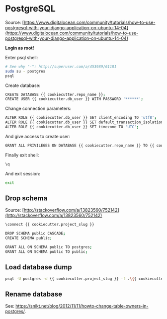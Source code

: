 # PostgreSQL

Source: [https://www.digitalocean.com/community/tutorials/how-to-use-postgresql-with-your-django-application-on-ubuntu-14-04](https://www.digitalocean.com/community/tutorials/how-to-use-postgresql-with-your-django-application-on-ubuntu-14-04)

**Login as root!**

Enter psql shell:

```bash
# See why "-": http://superuser.com/a/453989/61181
sudo su - postgres
psql
```

Create database:

```bash
CREATE DATABASE {{ cookiecutter.repo_name }};
CREATE USER {{ cookiecutter.db_user }} WITH PASSWORD '******';
```


Change connection parameters:

```bash
ALTER ROLE {{ cookiecutter.db_user }} SET client_encoding TO 'utf8';
ALTER ROLE {{ cookiecutter.db_user }} SET default_transaction_isolation TO 'read committed';
ALTER ROLE {{ cookiecutter.db_user }} SET timezone TO 'UTC';
```


And give access to create user:

```bash
GRANT ALL PRIVILEGES ON DATABASE {{ cookiecutter.repo_name }} TO {{ cookiecutter.db_user }};
```

Finally exit shell:

```bash
\q
```

And exit session:

```bash
exit
```

## Drop schema

Source: [http://stackoverflow.com/a/13823560/752142](http://stackoverflow.com/a/13823560/752142)

```bash
\connect {{ cookiecutter.project_slug }}

DROP SCHEMA public CASCADE;
CREATE SCHEMA public;

GRANT ALL ON SCHEMA public TO postgres;
GRANT ALL ON SCHEMA public TO public;
```


## Load database dump

```bash
psql -U postgres -d {{ cookiecutter.project_slug }} -f .\{{ cookiecutter.project_slug }}_2016-xxx.sql
```

## Rename database

See: https://snikt.net/blog/2012/11/11/howto-change-table-owners-in-postgres/.

